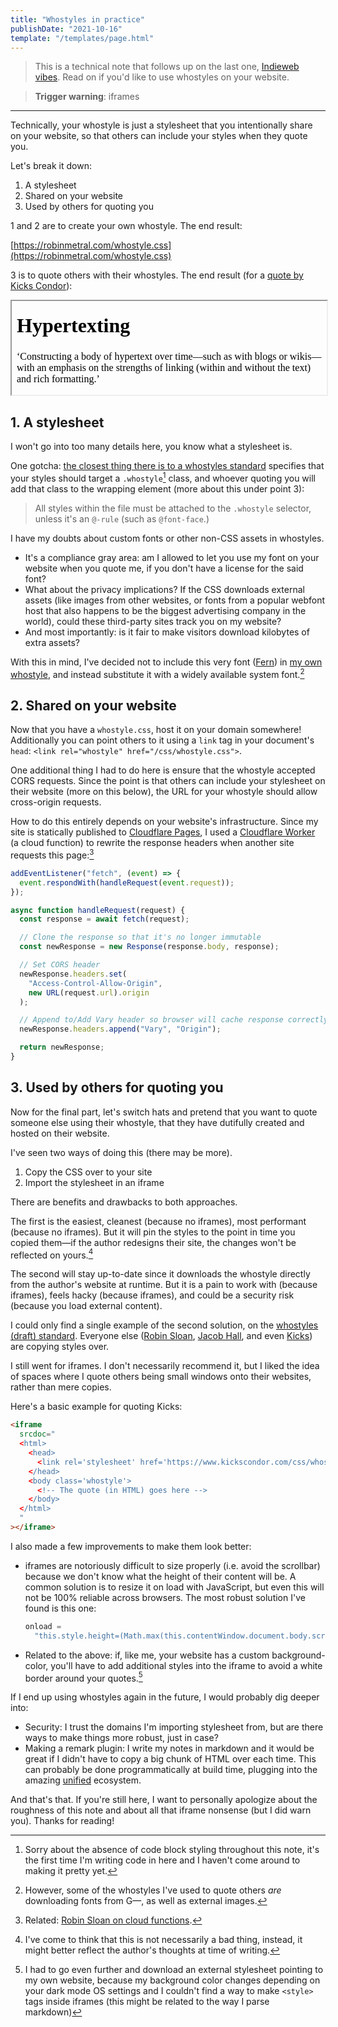 ```yaml
---
title: "Whostyles in practice"
publishDate: "2021-10-16"
template: "/templates/page.html"
---
```


> This is a technical note that follows up on the last one, [Indieweb vibes](./indieweb-vibes). Read on if you'd like to use whostyles on your website.

> **Trigger warning**: iframes

---

Technically, your whostyle is just a stylesheet that you intentionally share on your website, so that others can include your styles when they quote you.

Let's break it down:

1. A stylesheet
2. Shared on your website
3. Used by others for quoting you

1 and 2 are to create your own whostyle. The end result:

[https://robinmetral.com/whostyle.css](https://robinmetral.com/whostyle.css)

3 is to quote others with their whostyles. The end result (for a [quote by Kicks Condor](https://www.kickscondor.com/hypertexting/)):

<iframe
  width="100%"
  srcdoc="
  <html style='background-color:var(--bg);'>
    <head>
      <link rel='stylesheet' href='https://robinmetral.com/palette.css' />
      <link rel='stylesheet' href='https://www.kickscondor.com/css/whostyle.css' />
    </head>
    <body class='whostyle'>
      <h1>Hypertexting</h1>
      <p>‘Constructing a body of hypertext over time—such as with blogs or wikis—with an emphasis on the strengths of linking (within and without the text) and rich formatting.’</p>
    </body>
  </html>
  "
  onload="this.style.height=(Math.max(this.contentWindow.document.body.scrollHeight, this.contentWindow.document.documentElement.scrollHeight,this.contentWindow.document.body.offsetHeight, this.contentWindow.document.documentElement.offsetHeight,this.contentWindow.document.body.clientHeight, this.contentWindow.document.documentElement.clientHeight))+'px';"
></iframe>

## 1. A stylesheet

I won't go into too many details here, you know what a stylesheet is.

One gotcha: [the closest thing there is to a whostyles standard](https://www.kickscondor.com/whostyles/) specifies that your styles should target a `.whostyle`[^1] class, and whoever quoting you will add that class to the wrapping element (more about this under point 3):

> All styles within the file must be attached to the `.whostyle` selector, unless it's an `@-rule` (such as `@font-face`.)

I have my doubts about custom fonts or other non-CSS assets in whostyles.

- It's a compliance gray area: am I allowed to let you use my font on your website when you quote me, if you don't have a license for the said font?
- What about the privacy implications? If the CSS downloads external assets (like images from other websites, or fonts from a popular webfont host that also happens to be the biggest advertising company in the world), could these third-party sites track you on my website?
- And most importantly: is it fair to make visitors download kilobytes of extra assets?

With this in mind, I've decided not to include this very font ([Fern](https://djr.com/notes/junes-font-of-the-month-fern-text)) in [my own whostyle](https://robinmetral.com/whostyle.css), and instead substitute it with a widely available system font.[^2]

## 2. Shared on your website

Now that you have a `whostyle.css`, host it on your domain somewhere! Additionally you can point others to it using a `link` tag in your document's `head`: `<link rel="whostyle" href="/css/whostyle.css">`.

One additional thing I had to do here is ensure that the whostyle accepted CORS requests. Since the point is that others can include your stylesheet on their website (more on this below), the URL for your whostyle should allow cross-origin requests.

How to do this entirely depends on your website's infrastructure. Since my site is statically published to [Cloudflare Pages](https://pages.cloudflare.com/), I used a [Cloudflare Worker](https://workers.cloudflare.com/) (a cloud function) to rewrite the response headers when another site requests this page:[^3]

```js
addEventListener("fetch", (event) => {
  event.respondWith(handleRequest(event.request));
});

async function handleRequest(request) {
  const response = await fetch(request);

  // Clone the response so that it's no longer immutable
  const newResponse = new Response(response.body, response);

  // Set CORS header
  newResponse.headers.set(
    "Access-Control-Allow-Origin",
    new URL(request.url).origin
  );

  // Append to/Add Vary header so browser will cache response correctly
  newResponse.headers.append("Vary", "Origin");

  return newResponse;
}
```

## 3. Used by others for quoting you

Now for the final part, let's switch hats and pretend that you want to quote someone else using their whostyle, that they have dutifully created and hosted on their website.

I've seen two ways of doing this (there may be more).

1. Copy the CSS over to your site
2. Import the stylesheet in an iframe

There are benefits and drawbacks to both approaches.

The first is the easiest, cleanest (because no iframes), most performant (because no iframes). But it will pin the styles to the point in time you copied them—if the author redesigns their site, the changes won't be reflected on yours.[^4]

The second will stay up-to-date since it downloads the whostyle directly from the author's website at runtime. But it is a pain to work with (because iframes), feels hacky (because iframes), and could be a security risk (because you load external content).

I could only find a single example of the second solution, on the [whostyles (draft) standard](https://www.kickscondor.com/whostyles/). Everyone else ([Robin Sloan](https://www.robinsloan.com/notes/whomst-styles/), [Jacob Hall](https://jacobhall.net/2021/08/horton-hears-a-whostyle/), and even [Kicks](https://www.kickscondor.com/one-year-of-maya.land/)) are copying styles over.

I still went for iframes. I don't necessarily recommend it, but I liked the idea of spaces where I quote others being small windows onto their websites, rather than mere copies.

Here's a basic example for quoting Kicks:

```html
<iframe
  srcdoc="
  <html>
    <head>
      <link rel='stylesheet' href='https://www.kickscondor.com/css/whostyle.css' />
    </head>
    <body class='whostyle'>
      <!-- The quote (in HTML) goes here -->
    </body>
  </html>
  "
></iframe>
```

I also made a few improvements to make them look better:

- iframes are notoriously difficult to size properly (i.e. avoid the scrollbar) because we don't know what the height of their content will be. A common solution is to resize it on load with JavaScript, but even this will not be 100% reliable across browsers. The most robust solution I've found is this one:
  ```js
  onload =
    "this.style.height=(Math.max(this.contentWindow.document.body.scrollHeight, this.contentWindow.document.documentElement.scrollHeight,this.contentWindow.document.body.offsetHeight, this.contentWindow.document.documentElement.offsetHeight,this.contentWindow.document.body.clientHeight, this.contentWindow.document.documentElement.clientHeight))+'px';";
  ```
- Related to the above: if, like me, your website has a custom background-color, you'll have to add additional styles into the iframe to avoid a white border around your quotes.[^5]

If I end up using whostyles again in the future, I would probably dig deeper into:

- Security: I trust the domains I'm importing stylesheet from, but are there ways to make things more robust, just in case?
- Making a remark plugin: I write my notes in markdown and it would be great if I didn't have to copy a big chunk of HTML over each time. This can probably be done programmatically at build time, plugging into the amazing [unified](https://unifiedjs.com/) ecosystem.

And that's that. If you're still here, I want to personally apologize about the roughness of this note and about all that iframe nonsense (but I did warn you). Thanks for reading!

[^1]: Sorry about the absence of code block styling throughout this note, it's the first time I'm writing code in here and I haven't come around to making it pretty yet.
[^2]: However, some of the whostyles I've used to quote others _are_ downloading fonts from G—, as well as external images.
[^3]: Related: [Robin Sloan on cloud functions](https://society.robinsloan.com/archive/cloud-study/).
[^4]: I've come to think that this is not necessarily a bad thing, instead, it might better reflect the author's thoughts at time of writing.
[^5]: I had to go even further and download an external stylesheet pointing to my own website, because my background color changes depending on your dark mode OS settings and I couldn't find a way to make `<style>` tags inside iframes (this might be related to the way I parse markdown)
